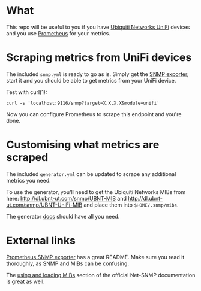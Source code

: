 # What

This repo will be useful to you if you have [Ubiquiti Networks
UniFi](https://unifi-sdn.ubnt.com/) devices and you use
[Prometheus](https://prometheus.io/) for your metrics.


# Scraping metrics from UniFi devices

The included `snmp.yml` is ready to go as is.  Simply get the [SNMP
exporter](https://github.com/prometheus/snmp_exporter), start it and you
should be able to get metrics from your UniFi device.

Test with curl(1):
```
curl -s 'localhost:9116/snmp?target=X.X.X.X&module=unifi'
```

Now you can configure Prometheus to scrape this endpoint and you're
done.

# Customising what metrics are scraped

The included `generator.yml` can be updated to scrape any additional
metrics you need.

To use the generator, you'll need to get the Ubiquiti Networks MIBs from
here: http://dl.ubnt-ut.com/snmp/UBNT-MIB and
http://dl.ubnt-ut.com/snmp/UBNT-UniFi-MIB and place them into
`$HOME/.snmp/mibs`.

The generator
[docs](https://github.com/prometheus/snmp_exporter/tree/master/generator)
should have all you need.

# External links

[Prometheus SNMP exporter](https://github.com/prometheus/snmp_exporter)
has a great README.  Make sure you read it thoroughly, as SNMP and MIBs
can be confusing.

The [using and loading
MIBs](http://net-snmp.sourceforge.net/wiki/index.php/TUT:Using_and_loading_MIBS)
section of the official Net-SNMP documentation is great as well.

